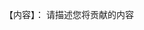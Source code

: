 <!-- 因为源仓库收到大量辣鸡PR请求，所以请在发起PR前先仔细阅读以下内容 -->
<!-- 该操作会向作者源仓库发起PR，是用来向源仓库贡献自己代码的，并不是用来更改自己代码或拉取更新的。如向源仓库发起无用的辣鸡PR，会被关闭，严重地会进行拉黑处理 -->
<!-- 如果您明白您正在做什么，请将下一行中符号【】内的文字由“no”修改为“yes”（不含引号） -->
<!-- 您将向源仓库发起PR贡献代码，请问您是否明白：【no】 -->

【内容】：
请描述您将贡献的内容
